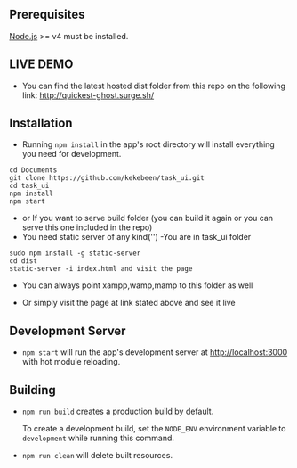## Prerequisites

[Node.js](http://nodejs.org/) >= v4 must be installed.

## LIVE DEMO
- You can find the latest hosted dist folder from this repo on the following link: http://quickest-ghost.surge.sh/

## Installation

- Running `npm install` in the app's root directory will install everything you need for development.
``` 
cd Documents
git clone https://github.com/kekebeen/task_ui.git
cd task_ui
npm install
npm start
```
- or If you want to serve build folder (you can build it again or you can serve this one included in the repo)
- You need static server of any kind('')
-You are in task_ui folder
```
sudo npm install -g static-server
cd dist
static-server -i index.html and visit the page
```
- You can always point xampp,wamp,mamp to this folder as well

- Or simply visit the page at link stated above and see it live

## Development Server

- `npm start` will run the app's development server at [http://localhost:3000](http://localhost:3000) with hot module reloading.

## Building

- `npm run build` creates a production build by default.

   To create a development build, set the `NODE_ENV` environment variable to `development` while running this command.

- `npm run clean` will delete built resources.
